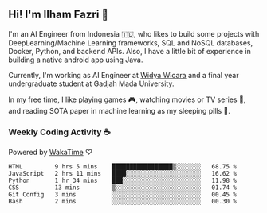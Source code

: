 ## Hi! I'm Ilham Fazri 👋

I'm an AI Engineer from Indonesia 🇮🇩, who likes to build some projects with DeepLearning/Machine Learning frameworks, SQL and NoSQL databases, Docker, Python, and backend APIs. Also, I have a little bit of experience in building a native android app using Java.

Currently, I'm working as AI Engineer at [Widya Wicara](https://widyawicara.com) and a final year undergraduate student at Gadjah Mada University. 

In my free time, I like playing games 🎮, watching movies or TV series 🍿, and reading SOTA paper in machine learning as my sleeping pills 💊. 

### Weekly Coding Activity ☕
Powered by [WakaTime](https://wakatime.com/) ♡
<!--START_SECTION:waka-->

```text
HTML         9 hrs 5 mins    █████████████████▒░░░░░░░   68.75 %
JavaScript   2 hrs 11 mins   ████░░░░░░░░░░░░░░░░░░░░░   16.62 %
Python       1 hr 34 mins    ███░░░░░░░░░░░░░░░░░░░░░░   11.98 %
CSS          13 mins         ▒░░░░░░░░░░░░░░░░░░░░░░░░   01.74 %
Git Config   3 mins          ░░░░░░░░░░░░░░░░░░░░░░░░░   00.45 %
Bash         2 mins          ░░░░░░░░░░░░░░░░░░░░░░░░░   00.30 %
```

<!--END_SECTION:waka-->
